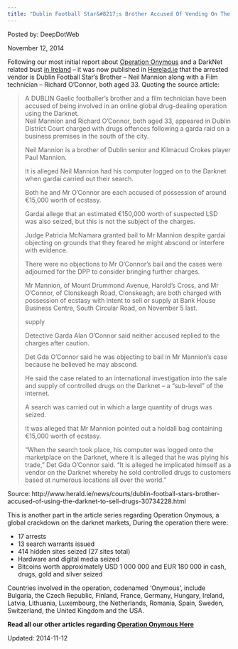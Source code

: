 ```yaml
---
title: "Dublin Football Star&#8217;s Brother Accused Of Vending On The Dark Net"
---
```


Posted by: DeepDotWeb

<span>November 12, 2014</span>



<p>Following our most initial report about <a href="tag/silkroad2bust/">Operation Onymous</a> and a DarkNet related bust <a href="https://g-i-r.github.io/deepdotweb/2014/11/06/major-darknet-related-bust-ireland/">in Ireland</a> &#8211; it was now published in <a href="http://www.herald.ie/news/courts/dublin-football-stars-brother-accused-of-using-the-darknet-to-sell-drugs-30734228.html">Herelad.ie</a> that the arrested vendor is Dublin Football Star&#8217;s Brother &#8211; Neil Mannion along with a Film technician &#8211; Richard O&#8217;Connor, both aged 33. Quoting the source article:</p>
<blockquote><p>A DUBLIN Gaelic footballer&#8217;s brother and a film technician have been accused of being involved in an online global drug-dealing operation using the Darknet.<br/>
    Neil Mannion and Richard O&#8217;Connor, both aged 33, appeared in Dublin District Court charged with drugs offences following a garda raid on a business premises in the south of the city.</p>
<p>Neil Mannion is a brother of Dublin senior and Kilmacud Crokes player Paul Mannion.</p>
<p>It is alleged Neil Mannion had his computer logged on to the Darknet when gardai carried out their search.</p>
<p>Both he and Mr O&#8217;Connor are each accused of possession of around €15,000 worth of ecstasy.</p>
<p>Gardai allege that an estimated €150,000 worth of suspected LSD was also seized, but this is not the subject of the charges.</p>
<p>Judge Patricia McNamara granted bail to Mr Mannion despite gardai objecting on grounds that they feared he might abscond or interfere with evidence.</p>
<p>There were no objections to Mr O&#8217;Connor&#8217;s bail and the cases were adjourned for the DPP to consider bringing further charges.</p>
<p>Mr Mannion, of Mount Drummond Avenue, Harold&#8217;s Cross, and Mr O&#8217;Connor, of Clonskeagh Road, Clonskeagh, are both charged with possession of ecstasy with intent to sell or supply at Bank House Business Centre, South Circular Road, on November 5 last.</p>
<p>supply</p>
<p>Detective Garda Alan O&#8217;Connor said neither accused replied to the charges after caution.</p>
<p>Det Gda O&#8217;Connor said he was objecting to bail in Mr Mannion&#8217;s case because he believed he may abscond.</p>
<p>He said the case related to an international investigation into the sale and supply of controlled drugs on the Darknet &#8211; a &#8220;sub-level&#8221; of the internet.</p>
<p>A search was carried out in which a large quantity of drugs was seized.</p>
<p>It was alleged that Mr Mannion pointed out a holdall bag containing €15,000 worth of ecstasy.</p>
<p>&#8220;When the search took place, his computer was logged onto the marketplace on the Darknet, where it is alleged that he was plying his trade,&#8221; Det Gda O&#8217;Connor said. &#8220;It is alleged he implicated himself as a vendor on the Darknet whereby he sold controlled drugs to customers based at numerous locations all over the world.&#8221;</p></blockquote>
<p>Source: http://www.herald.ie/news/courts/dublin-football-stars-brother-accused-of-using-the-darknet-to-sell-drugs-30734228.html</p>
<p>This is another part in the article series regarding Operation Onymous, a global crackdown on the darknet markets, During the operation there were:</p>
<ul>
<li>17 arrests</li>
<li>13 search warrants issued</li>
<li>414 hidden sites seized (27 sites total)</li>
<li>Hardware and digital media seized</li>
<li>Bitcoins worth approximately USD 1 000 000 and EUR 180 000 in cash, drugs, gold and silver seized</li>
</ul>
<p>Countries involved in the operation, codenamed ‘Onymous’, include Bulgaria, the Czech Republic, Finland, France, Germany, Hungary, Ireland, Latvia, Lithuania, Luxembourg, the Netherlands, Romania, Spain, Sweden, Switzerland, the United Kingdom and the USA.</p>
<p><strong>Read all our other articles regarding <a href="tag/silkroad2bust/">Operation Onymous Here</a></strong></p>


Updated: 2014-11-12
    
